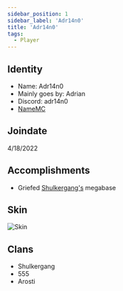 ```yaml
---
sidebar_position: 1
sidebar_label: 'Adr14n0'
title: 'Adr14n0'
tags:
  - Player
---
```


## Identity
* Name: Adr14n0
* Mainly goes by: Adrian
* Discord: adr14n0
* [NameMC](https://namemc.com/profile/Adr14n0.2)

## Joindate
4/18/2022

## Accomplishments
* Griefed [Shulkergang's](../Groups/shulkergang.md) megabase

## Skin
![Skin](https://s.namemc.com/3d/skin/body.png?id=4de71d4d8c9a2de5&model=classic&theta=30&phi=21&time=90&width=100&height=200)

## Clans
* Shulkergang
* 555
* Arosti